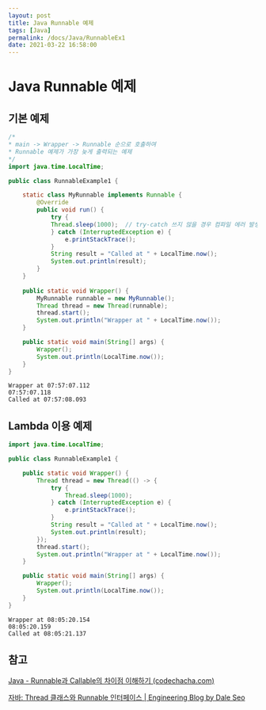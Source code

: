 ```yaml
---
layout: post
title: Java Runnable 예제
tags: [Java]
permalink: /docs/Java/RunnableEx1
date: 2021-03-22 16:58:00
---
```


# Java Runnable 예제

## 기본 예제

```java
/* 
* main -> Wrapper -> Runnable 순으로 호출하여
* Runnable 예제가 가장 늦게 출력되는 예제 
*/
import java.time.LocalTime;

public class RunnableExample1 {

    static class MyRunnable implements Runnable {
        @Override
        public void run() {
            try {
            Thread.sleep(1000);  // try-catch 쓰지 않을 경우 컴파일 에러 발생
            } catch (InterruptedException e) {
                e.printStackTrace();
            }
            String result = "Called at " + LocalTime.now();
            System.out.println(result);
        }
    }
    
    public static void Wrapper() {
        MyRunnable runnable = new MyRunnable();
        Thread thread = new Thread(runnable);
        thread.start();
        System.out.println("Wrapper at " + LocalTime.now());
    }

    public static void main(String[] args) {
        Wrapper();
        System.out.println(LocalTime.now());
    }
}
```

```
Wrapper at 07:57:07.112
07:57:07.118
Called at 07:57:08.093
```

## Lambda 이용 예제

```java
import java.time.LocalTime;

public class RunnableExample1 {

    public static void Wrapper() {
        Thread thread = new Thread(() -> {
            try {
                Thread.sleep(1000);
            } catch (InterruptedException e) {
                e.printStackTrace();
            }
            String result = "Called at " + LocalTime.now();
            System.out.println(result);
        });
        thread.start();
        System.out.println("Wrapper at " + LocalTime.now());
    }

    public static void main(String[] args) {
        Wrapper();
        System.out.println(LocalTime.now());
    }
}
```

```
Wrapper at 08:05:20.154
08:05:20.159
Called at 08:05:21.137
```

## 참고

[Java - Runnable과 Callable의 차이점 이해하기 (codechacha.com)](https://codechacha.com/ko/java-callable-vs-runnable/)

[자바: Thread 클래스와 Runnable 인터페이스 | Engineering Blog by Dale Seo](https://www.daleseo.com/java-thread-runnable/)

